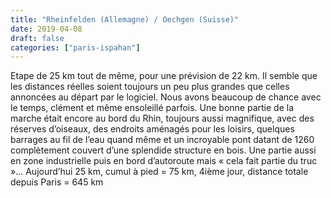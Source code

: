```yaml
---
title: "Rheinfelden (Allemagne) / Oechgen (Suisse)"
date: 2019-04-08
draft: false
categories: ["paris-ispahan"]
---
```


Etape de 25 km tout de même, pour une prévision de 22 km. Il semble que les distances réelles soient toujours un peu plus grandes que celles annoncées au départ par le logiciel. Nous avons beaucoup de chance avec le temps, clément et même ensoleillé parfois. Une bonne partie de la marche était encore au bord du Rhin, toujours aussi magnifique, avec des réserves d’oiseaux, des endroits aménagés pour les loisirs, quelques barrages au fil de l’eau quand même et un incroyable pont datant de 1260 complètement couvert d’une splendide structure en bois. Une partie aussi en zone industrielle puis en bord d’autoroute mais « cela fait partie du truc »…
Aujourd’hui 25 km, cumul à pied = 75 km, 4ième jour, distance totale depuis Paris = 645 km
